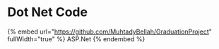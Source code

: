 # Dot Net Code

{% embed url="https://github.com/MuhtadyBellah/GraduationProject" fullWidth="true" %}
ASP.Net
{% endembed %}
